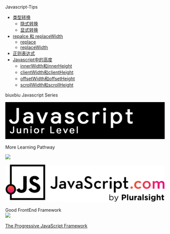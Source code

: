 <!-- <img class="logo" src="img/logo.png" /> -->

<div class="sideBarTitle">Javascript-Tips</div>


* [类型转换 ](base/#类型转换)
    * [隐式转换 ](base/#隐式转换)
    * [显式转换 ](base/#显式转换)
* [repalce 和 replaceWidth ](base/#repalce和replaceWidth)
    * [replace ](base/#replace)
    * [replaceWidth ](base/#replaceWidth)
* [正则表达式 ](base/#正则表达式)
* [Javascript中的高度 ](base/#Javascript中的高度)
    * [innerWidth和innerHeight](base/#innerWidth和innerHeight)
    * [clientWidth和clientHeight](base/#clientWidth和clientHeight)
    * [offsetWidth和offsetHeight](base/#offsetWidth和offsetHeight)
    * [scrollWidth和scrollHeight](base/#scrollWidth和scrollHeight)
    


<div class="MoreWay">biuxbiu Javascript Series</div>

<a class="developerLogo" href="http://javascript-junior.biuxbiu.design/" target="_blank"><img src="img/javascript-junior-level.png"></a>

<div class="MoreWay">More Learning Pathway</div>

<a class="developerLogo" href="https://developer.mozilla.org/zh-CN/docs/Web/JavaScript" target="_blank"><img src="https://developer.mozilla.org/static/img/web-docs-sprite.22a6a085cf14.svg"></a>


<a class="developerLogo" href="https://www.javascript.com/" target="_blank"><img src="img/js-logo.png"></a>


<div class="MoreWay">Good FrontEnd Framework</div>

<a class="vueLogo" href="https://cn.vuejs.org/" target="_blank">
<img src="https://cn.vuejs.org/images/logo.png">
<p>The Progressive JavaScript Framework</p>
</a>
